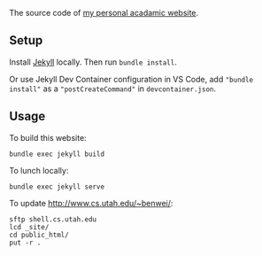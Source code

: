 The source code of [my personal acadamic website](http://www.cs.utah.edu/~benwei/).

## Setup
Install [Jekyll](https://jekyllrb.com/docs/installation/) locally. Then run `bundle install`.

Or use Jekyll Dev Container configuration in VS Code, add `"bundle install"` as a `"postCreateCommand"` in `devcontainer.json`.

## Usage
To build this website:
```
bundle exec jekyll build
```

To lunch locally:
```
bundle exec jekyll serve
```

To update http://www.cs.utah.edu/~benwei/:
```
sftp shell.cs.utah.edu
lcd _site/
cd public_html/
put -r .
```